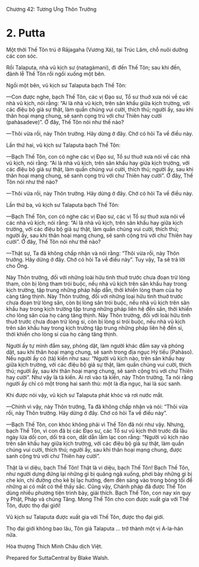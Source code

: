  

Chương 42: Tương Ưng Thôn Trưởng

# 2\. Putta

Một thời Thế Tôn trú ở Rājagaha (Vương Xá), tại Trúc Lâm, chỗ nuôi dưỡng các con sóc.

Rồi Talaputa, nhà vũ kịch sư (natagàmani), đi đến Thế Tôn; sau khi đến, đảnh lễ Thế Tôn rồi ngồi xuống một bên.

Ngồi một bên, vũ kịch sư Talaputa bạch Thế Tôn:

—Con được nghe, bạch Thế Tôn, các vị Ðạo sư, Tổ sư thuở xưa nói về các nhà vũ kịch, nói rằng: “Ai là nhà vũ kịch, trên sân khấu giữa kịch trường, với các điệu bộ giả sự thật, làm quần chúng vui cười, thích thú; người ấy, sau khi thân hoại mạng chung, sẽ sanh cọng trú với chư Thiên hay cười (pahàsadeve)”. Ở đây, Thế Tôn nói như thế nào?

—Thôi vừa rồi, này Thôn trưởng. Hãy dừng ở đây. Chớ có hỏi Ta về điều này.

Lần thứ hai, vũ kịch sư Talaputa bạch Thế Tôn:

—Bạch Thế Tôn, con có nghe các vị Ðạo sư, Tổ sư thuở xưa nói về các nhà vũ kịch, nói rằng: “Ai là nhà vũ kịch, trên sân khấu hay giữa kịch trường, với các điệu bộ giả sự thật, làm quần chúng vui cười, thích thú; người ấy, sau khi thân hoại mạng chung, sẽ sanh cọng trú với chư Thiên hay cười”. Ở đây, Thế Tôn nói như thế nào?

—Thôi vừa rồi, này Thôn trưởng. Hãy dừng ở đây. Chớ có hỏi Ta về điều này.

Lần thứ ba, vũ kịch sư Talaputa bạch Thế Tôn:

—Bạch Thế Tôn, con có nghe các vị Ðạo sư, các vị Tổ sư thuở xưa nói về các nhà vũ kịch, nói rằng: “Ai là nhà vũ kịch, trên sân khấu hay giữa kịch trường, với các điệu bộ giả sự thật, làm quần chúng vui cười, thích thú; người ấy, sau khi thân hoại mạng chung, sẽ sanh cộng trú với chư Thiên hay cười”. Ở đây, Thế Tôn nói như thế nào?

—Thật sự, Ta đã không chấp nhận và nói rằng: “Thôi vừa rồi, này Thôn trưởng. Hãy dừng ở đây. Chớ có hỏi Ta về điều này”. Tuy vậy, Ta sẽ trả lời cho Ông.

Này Thôn trưởng, đối với những loài hữu tình thuở trước chưa đoạn trừ lòng tham, còn bị lòng tham trói buộc, nếu nhà vũ kịch trên sân khấu hay trong kịch trường, tập trung những pháp hấp dẫn, thời khiến lòng tham của họ càng tăng thịnh. Này Thôn trưởng, đối với những loại hữu tình thuở trước chưa đoạn trừ lòng sân, còn bị lòng sân trói buộc, nếu nhà vũ kịch trên sân khấu hay trong kịch trường tập trung những pháp liên hệ đến sân, thời khiến cho lòng sân của họ càng tăng thịnh. Này Thôn trưởng, đối với loài hữu tình thuở trước chưa đoạn trừ lòng si, còn bị lòng si trói buộc, nếu nhà vũ kịch trên sân khấu hay trong kịch trường tập trung những pháp liên hệ đến si, thời khiến cho lòng si của họ càng tăng thịnh.

Người ấy tự mình đắm say, phóng dật, làm người khác đắm say và phóng dật, sau khi thân hoại mạng chung, sẽ sanh trong địa ngục Hý tiếu (Pahàso). Nếu người ấy có (tà) kiến như sau: “Người vũ kịch nào, trên sân khấu hay giữa kịch trường, với các điệu bộ giả sự thật, làm quần chúng vui cười, thích thú; người ấy, sau khi thân hoại mạng chung, sẽ sanh cộng trú với chư Thiên hay cười”. Như vậy là tà kiến. Ai rơi vào tà kiến, này Thôn trưởng, Ta nói rằng người ấy chỉ có một trong hai sanh thú: một là địa ngục, hai là súc sanh.

Khi được nói vậy, vũ kịch sư Talaputa phát khóc và rơi nước mắt.

—Chính vì vậy, này Thôn trưởng, Ta đã không chấp nhận và nói: “Thôi vừa rồi, này Thôn trưởng. Hãy dừng ở đây. Chớ có hỏi Ta về điều này”.

—Bạch Thế Tôn, con khóc không phải vì Thế Tôn đã nói như vậy. Nhưng, bạch Thế Tôn, vì con đã bị các Ðạo sư, các Tổ sư vũ kịch thời trước đã lâu ngày lừa dối con, dối trá con, dắt dẫn lầm lạc con rằng: “Người vũ kịch nào trên sân khấu hay giữa kịch trường, với các điệu bộ giả sự thật, làm quần chúng vui cười, thích thú; người ấy, sau khi thân hoại mạng chung, được sanh cộng trú với chư Thiên hay cười”.

Thật là vi diệu, bạch Thế Tôn! Thật là vi diệu, bạch Thế Tôn! Bạch Thế Tôn, như người dựng đứng lại những gì bị quăng ngã xuống, phơi bày những gì bị che kín, chỉ đường cho kẻ bị lạc hướng, đem đèn sáng vào trong bóng tối để những ai có mắt có thể thấy sắc. Cũng vậy, Chánh pháp đã được Thế Tôn dùng nhiều phương tiện trình bày, giải thích. Bạch Thế Tôn, con nay xin quy y Phật, Pháp và chúng Tăng. Mong Thế Tôn cho con được xuất gia với Thế Tôn, được thọ đại giới!

Vũ kịch sư Talaputa được xuất gia với Thế Tôn, được thọ đại giới.

Thọ đại giới không bao lâu, Tôn giả Talaputa … trở thành một vị A-la-hán nữa.

Hòa thượng Thích Minh Châu dịch Việt.

Prepared for SuttaCentral by Blake Walsh.
